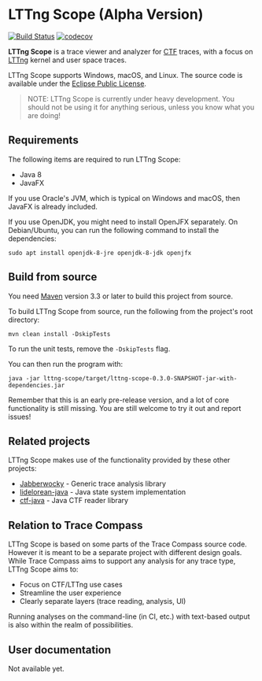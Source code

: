 LTTng Scope (Alpha Version)
===========================

[![Build Status](https://travis-ci.org/lttng/lttng-scope.svg?branch=master)](https://travis-ci.org/lttng/lttng-scope)
[![codecov](https://codecov.io/gh/lttng/lttng-scope/branch/master/graph/badge.svg)](https://codecov.io/gh/lttng/lttng-scope)

**LTTng Scope** is a trace viewer and analyzer for
[CTF](http://diamon.org/ctf/) traces, with a focus on
[LTTng](https://lttng.org/) kernel and user space traces.

LTTng Scope supports Windows, macOS, and Linux. The source code is
available under the
[Eclipse Public License](https://www.eclipse.org/legal/epl-v10.html).

> NOTE: LTTng Scope is currently under heavy development. You should not be
> using it for anything serious, unless you know what you are doing!


Requirements
------------

The following items are required to run LTTng Scope:

* Java 8
* JavaFX

If you use Oracle's JVM, which is typical on Windows and macOS, then JavaFX is
already included.

If you use OpenJDK, you might need to install OpenJFX separately.
On Debian/Ubuntu, you can run the following command to install the dependencies:

    sudo apt install openjdk-8-jre openjdk-8-jdk openjfx


Build from source
-----------------

You need [Maven](http://maven.apache.org) version 3.3 or later to build
this project from source.

To build LTTng Scope from source, run the following from the project's root
directory:

    mvn clean install -DskipTests

To run the unit tests, remove the `-DskipTests` flag.

You can then run the program with:

    java -jar lttng-scope/target/lttng-scope-0.3.0-SNAPSHOT-jar-with-dependencies.jar

Remember that this is an early pre-release version, and a lot of core
functionality is still missing. You are still welcome to try it out and report
issues!


Related projects
----------------

LTTng Scope makes use of the functionality provided by these other projects:

* [Jabberwocky](https://github.com/efficios/jabberwocky) - Generic trace analysis library
* [lidelorean-java](https://github.com/efficios/libdelorean-java) - Java state system implementation
* [ctf-java](https://github.com/efficios/ctf-java) - Java CTF reader library


Relation to Trace Compass
-------------------------

LTTng Scope is based on some parts of the Trace Compass source code. However
it is meant to be a separate project with different design goals. While
Trace Compass aims to support any analysis for any trace type,
LTTng Scope aims to:

* Focus on CTF/LTTng use cases
* Streamline the user experience
* Clearly separate layers (trace reading, analysis, UI)

Running analyses on the command-line (in CI, etc.) with text-based output is
also within the realm of possibilities.


User documentation
------------------

Not available yet.
